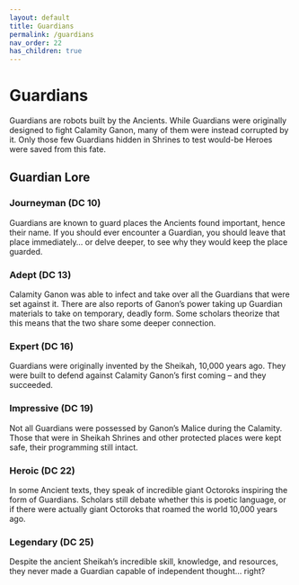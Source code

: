 ```yaml
---
layout: default
title: Guardians
permalink: /guardians
nav_order: 22
has_children: true
---
```


# Guardians

Guardians are robots built by the Ancients. While Guardians were originally designed to fight Calamity Ganon, many of them were instead corrupted by it. Only those few Guardians hidden in Shrines to test would-be Heroes were saved from this fate.

## Guardian Lore

### Journeyman (DC 10)

Guardians are known to guard places the Ancients found important, hence their name. If you should ever encounter a Guardian, you should leave that place immediately… or delve deeper, to see why they would keep the place guarded.

### Adept (DC 13)

Calamity Ganon was able to infect and take over all the Guardians that were set against it. There are also reports of Ganon’s power taking up Guardian materials to take on temporary, deadly form. Some scholars theorize that this means that the two share some deeper connection.

### Expert (DC 16)

Guardians were originally invented by the Sheikah, 10,000 years ago. They were built to defend against Calamity Ganon’s first coming – and they succeeded.

### Impressive (DC 19)

Not all Guardians were possessed by Ganon’s Malice during the Calamity. Those that were in Sheikah Shrines and other protected places were kept safe, their programming still intact.

### Heroic (DC 22)

In some Ancient texts, they speak of incredible giant Octoroks inspiring the form of Guardians. Scholars still debate whether this is poetic language, or if there were actually giant Octoroks that roamed the world 10,000 years ago.

### Legendary (DC 25)

Despite the ancient Sheikah’s incredible skill, knowledge, and resources, they never made a Guardian capable of independent thought… right?